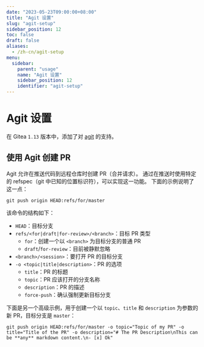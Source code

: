 ```yaml
---
date: "2023-05-23T09:00:00+08:00"
title: "Agit 设置"
slug: "agit-setup"
sidebar_position: 12
toc: false
draft: false
aliases:
  - /zh-cn/agit-setup
menu:
  sidebar:
    parent: "usage"
    name: "Agit 设置"
    sidebar_position: 12
    identifier: "agit-setup"
---
```


# Agit 设置

在 Gitea `1.13` 版本中，添加了对 [agit](https://git-repo.info/zh/2020/03/agit-flow-and-git-repo/) 的支持。

## 使用 Agit 创建 PR

Agit 允许在推送代码到远程仓库时创建 PR（合并请求）。
通过在推送时使用特定的 refspec（git 中已知的位置标识符），可以实现这一功能。
下面的示例说明了这一点：

```shell
git push origin HEAD:refs/for/master
```

该命令的结构如下：

- `HEAD`：目标分支
- `refs/<for|draft|for-review>/<branch>`：目标 PR 类型
  - `for`：创建一个以 `<branch>` 为目标分支的普通 PR
  - `draft`/`for-review`：目前被静默忽略
- `<branch>/<session>`：要打开 PR 的目标分支
- `-o <topic|title|description>`：PR 的选项
  - `title`：PR 的标题
  - `topic`：PR 应该打开的分支名称
  - `description`：PR 的描述
  - `force-push`：确认强制更新目标分支

下面是另一个高级示例，用于创建一个以 `topic`、`title` 和 `description` 为参数的新 PR，目标分支是 `master`：

```shell
git push origin HEAD:refs/for/master -o topic="Topic of my PR" -o title="Title of the PR" -o description="# The PR Description\nThis can be **any** markdown content.\n- [x] Ok"
```
